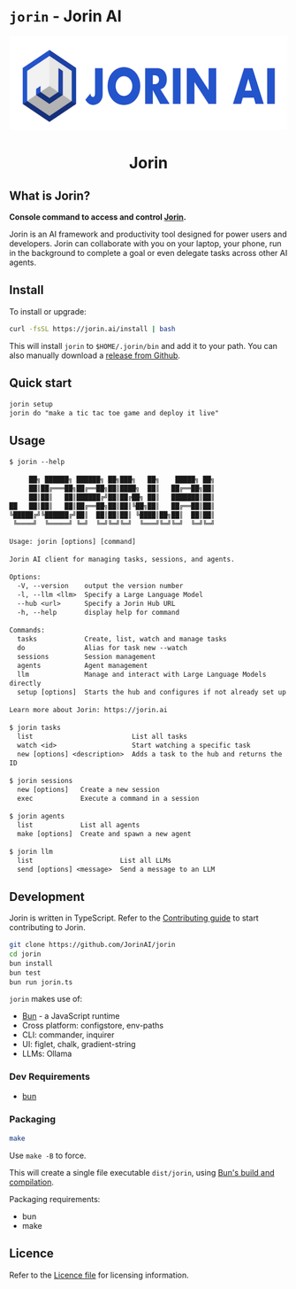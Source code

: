 # `jorin` - Jorin AI

<p align="center">
  <a href="https://bun.sh"><img src="https://raw.githubusercontent.com/JorinAI/resources/main/logos/icon-and-name-horizontal-small.png" alt="Jorin AI" height=170></a>
</p>
<h1 align="center">Jorin</h1>

## What is Jorin?



**Console command to access and control [Jorin](https://jorin.ai/).**

Jorin is an AI framework and productivity tool designed for power users and developers.
Jorin can collaborate with you on your laptop, your phone,
run in the background to complete a goal or even delegate tasks across other AI agents.

## Install

To install or upgrade:

```bash
curl -fsSL https://jorin.ai/install | bash
```

This will install `jorin` to `$HOME/.jorin/bin` and add it to your path.
You can also manually download a [release from Github](https://github.com/JorinAI/jorin/releases).

## Quick start

```
jorin setup
jorin do "make a tic tac toe game and deploy it live"
```

## Usage

```
$ jorin --help

     ██╗ ██████╗ ██████╗ ██╗███╗   ██╗    █████╗ ██╗
     ██║██╔═══██╗██╔══██╗██║████╗  ██║   ██╔══██╗██║
     ██║██║   ██║██████╔╝██║██╔██╗ ██║   ███████║██║
██   ██║██║   ██║██╔══██╗██║██║╚██╗██║   ██╔══██║██║
╚█████╔╝╚██████╔╝██║  ██║██║██║ ╚████║██╗██║  ██║██║
 ╚════╝  ╚═════╝ ╚═╝  ╚═╝╚═╝╚═╝  ╚═══╝╚═╝╚═╝  ╚═╝╚═╝

Usage: jorin [options] [command]

Jorin AI client for managing tasks, sessions, and agents.

Options:
  -V, --version    output the version number
  -l, --llm <llm>  Specify a Large Language Model
  --hub <url>      Specify a Jorin Hub URL
  -h, --help       display help for command

Commands:
  tasks            Create, list, watch and manage tasks
  do               Alias for task new --watch
  sessions         Session management
  agents           Agent management
  llm              Manage and interact with Large Language Models directly
  setup [options]  Starts the hub and configures if not already set up

Learn more about Jorin: https://jorin.ai

$ jorin tasks
  list                         List all tasks
  watch <id>                   Start watching a specific task
  new [options] <description>  Adds a task to the hub and returns the ID

$ jorin sessions
  new [options]   Create a new session
  exec            Execute a command in a session

$ jorin agents
  list            List all agents
  make [options]  Create and spawn a new agent

$ jorin llm
  list                      List all LLMs
  send [options] <message>  Send a message to an LLM
```

## Development

Jorin is written in TypeScript. Refer to the [Contributing guide](CONTRIBUTING.md) to start contributing to Jorin.

```bash
git clone https://github.com/JorinAI/jorin
cd jorin
bun install
bun test
bun run jorin.ts
```

`jorin` makes use of:

* [Bun](https://bun.sh/) - a JavaScript runtime
* Cross platform: configstore, env-paths
* CLI: commander, inquirer
* UI: figlet, chalk, gradient-string
* LLMs: Ollama

### Dev Requirements

* [bun](https://bun.sh/)

### Packaging

```bash
make
```

Use `make -B` to force.

This will create a single file executable `dist/jorin`,
using [Bun's build and compilation](https://bun.sh/docs/bundler/executables).

Packaging requirements:

* bun
* make

## Licence

Refer to the [Licence file](./LICENSE) for licensing information.
